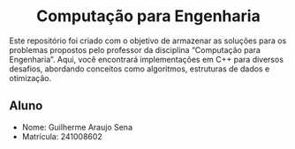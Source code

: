 <h1 align="center">Computação para Engenharia</h1>
<p>Este repositório foi criado com o objetivo de armazenar as soluções para os problemas propostos pelo professor da disciplina “Computação para Engenharia”. Aqui, você encontrará implementações em C++ para diversos desafios, abordando conceitos como algoritmos, estruturas de dados e otimização.</p>
<h2>Aluno</h2>
<ul>
  <li>Nome: Guilherme Araujo Sena</li>
  <li>Matrícula: 241008602</li>
</ul>
